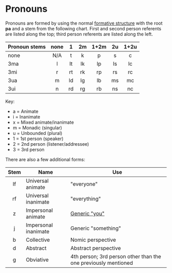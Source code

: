 # Pronouns

Pronouns are formed by using the normal [formative structure](morphophonology.md#formative) with the root **pa** and a stem from the following chart. First and second person referents are listed along the top; third person referents are listed along the left.

| Pronoun stems | none | 1  | 2m | 1+2m | 2u | 1+2u |
|---------------|:----:|:--:|:--:|:----:|:--:|:----:|
| none          | N/A  | t  | k  |  p   | s  |  c   |
| 3ma           |  l   | lt | lk |  lp  | ls |  lc  |
| 3mi           |  r   | rt | rk |  rp  | rs |  rc  |
| 3ua           |  m   | ld | lg |  lb  | ms |  mc  |
| 3ui           |  n   | rd | rg |  rb  | ns |  nc  |

Key:

* a = Animate
* i = Inanimate
* x = Mixed animate/inanimate
* m = Monadic (singular)
* u = Unbounded (plural)
* 1 = 1st person (speaker)
* 2 = 2nd person (listener/addressee)
* 3 = 3rd person

There are also a few additional forms:

| Stem | Name                 | Use                                                            |
|:----:|----------------------|----------------------------------------------------------------|
|  lf  | Universal animate    | "everyone"                                                     |
|  rf  | Universal inanimate  | "everything"                                                   |
|  z   | Impersonal animate   | [Generic "you"](https://en.wikipedia.org/wiki/Generic_you)     |
|  j   | Impersonal inanimate | Generic "something"                                            |
|  b   | Collective           | Nomic perspective                                              |
|  d   | Abstract             | Abstract perspective                                           |
|  g   | Obviative            | 4th person; 3rd person other than the one previously mentioned |
